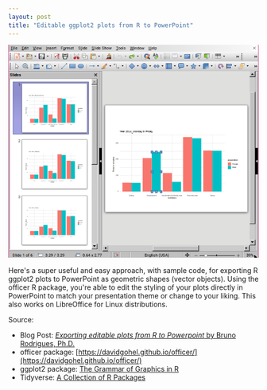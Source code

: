 ```yaml
---
layout: post
title: "Editable ggplot2 plots from R to PowerPoint"
---
```


![](https://raw.githubusercontent.com/JavOrraca/Home/gh-pages/assets/img/editable_plots.png)

Here's a super useful and easy approach, with sample code, for exporting R ggplot2 plots to PowerPoint as geometric shapes (vector objects). Using the officer R package, you're able to edit the styling of your plots directly in PowerPoint to match your presentation theme or change to your liking. This also works on LibreOffice for Linux distributions.

Source:
* Blog Post: [_Exporting editable plots from R to Powerpoint_ by Bruno Rodrigues, Ph.D.](https://www.brodrigues.co/blog/2018-10-05-ggplot2_purrr_officer/)
* officer package: [https://davidgohel.github.io/officer/](https://davidgohel.github.io/officer/)
* ggplot2 package: [The Grammar of Graphics in R](https://ggplot2.tidyverse.org/)
* Tidyverse: [A Collection of R Packages](https://www.tidyverse.org/)